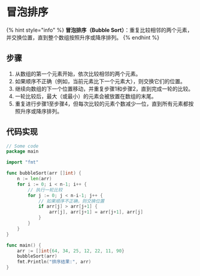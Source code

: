 # 冒泡排序

{% hint style="info" %}
**冒泡排序（Bubble Sort）**：重复比较相邻的两个元素，并交换位置，直到整个数组按照升序或降序排列。
{% endhint %}

## 步骤

1. 从数组的第一个元素开始，依次比较相邻的两个元素。
2. 如果顺序不正确（例如，当前元素比下一个元素大），则交换它们的位置。
3. 继续向数组的下一个位置移动，并重复步骤1和步骤2，直到完成一轮的比较。
4. 一轮比较后，最大（或最小）的元素会被放置在数组的末尾。
5. 重复进行步骤1至步骤4，但每次比较的元素个数减少一位，直到所有元素都按照升序或降序排列。

## 代码实现

```go
// Some code
package main

import "fmt"

func bubbleSort(arr []int) {
    n := len(arr)
    for i := 0; i < n-1; i++ {
        // 执行一轮比较
        for j := 0; j < n-i-1; j++ {
            // 如果顺序不正确，则交换位置
            if arr[j] > arr[j+1] {
                arr[j], arr[j+1] = arr[j+1], arr[j]
            }
        }
    }
}

func main() {
    arr := []int{64, 34, 25, 12, 22, 11, 90}
    bubbleSort(arr)
    fmt.Println("排序结果:", arr)
}
```
